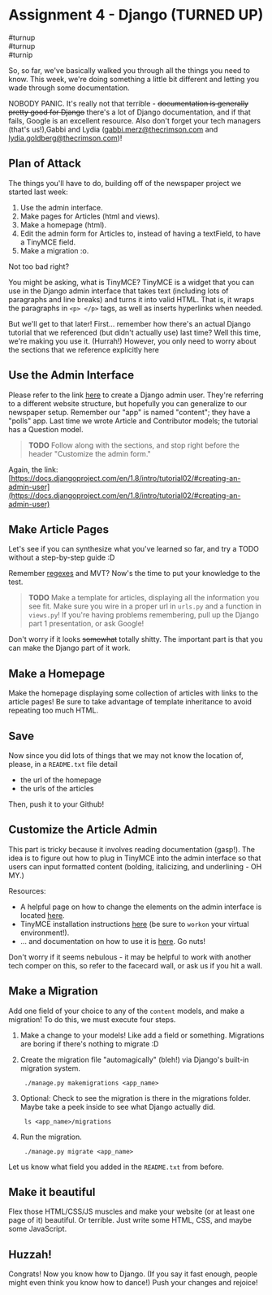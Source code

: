 # Assignment 4 - Django (TURNED UP)

\#turnup<br>
\#turnup<br>
\#turnip


So, so far, we've basically walked you through all the things you need to know. This week, we're doing something a little bit different and letting you wade through some documentation.

NOBODY PANIC. It's really not that terrible - ~~documentation is generally pretty good for Django~~ there's a lot of Django documentation, and if that fails, Google is an excellent resource. Also don't forget your tech managers (that's us!),Gabbi and Lydia (gabbi.merz@thecrimson.com and lydia.goldberg@thecrimson.com)!

## Plan of Attack
The things you'll have to do, building off of the newspaper project we started last week:

1. Use the admin interface.
2. Make pages for Articles (html and views).
3. Make a homepage (html).
4. Edit the admin form for Articles to, instead of having a textField, to have a TinyMCE field.
5. Make a migration :o.

Not too bad right?

You might be asking, what is TinyMCE? TinyMCE is a widget that you can use in the Django admin interface that takes text (including lots of paragraphs and line breaks) and turns it into valid HTML. That is, it wraps the paragraphs in `<p> </p>` tags, as well as inserts hyperlinks when needed.

But we'll get to that later! First... remember how there's an actual Django tutorial that we referenced (but didn't actually use) last time? Well this time, we're making you use it. (Hurrah!) However, you only need to worry about the sections that we reference explicitly here

## Use the Admin Interface

Please refer to the link [here](https://docs.djangoproject.com/en/1.8/intro/tutorial02/#creating-an-admin-user) to create a Django admin user. They're referring to a different website structure, but hopefully you can generalize to our newspaper setup. Remember our "app" is named "content"; they have a "polls" app. Last time we wrote Article and Contributor models; the tutorial has a Question model. 

>__TODO__ Follow along with the sections, and stop right before the header "Customize the admin form."

Again, the link: [https://docs.djangoproject.com/en/1.8/intro/tutorial02/#creating-an-admin-user](https://docs.djangoproject.com/en/1.8/intro/tutorial02/#creating-an-admin-user)

## Make Article Pages
Let's see if you can synthesize what you've learned so far, and try a TODO without a step-by-step guide :D

Remember [regexes](https://github.com/harvard-crimson/comp/blob/master/general/regexes.md) and MVT? Now's the time to put your knowledge to the test. 

>__TODO__ Make a template for articles, displaying all the information you see fit. Make sure you wire in a proper url in `urls.py` and a function in `views.py`! If you're having problems remembering, pull up the Django part 1 presentation, or ask Google!

Don't worry if it looks ~~somewhat~~ totally shitty. The important part is that you can make the Django part of it work.

## Make a Homepage
Make the homepage displaying some collection of articles with links to the article pages! Be sure to take advantage of template inheritance to avoid repeating too much HTML. 

## Save
Now since you did lots of things that we may not know the location of, please, in a `README.txt` file detail

- the url of the homepage
- the urls of the articles

Then, push it to your Github!

## Customize the Article Admin
This part is tricky because it involves reading documentation (gasp!). The idea is to figure out how to plug in TinyMCE into the admin interface so that users can input formatted content (bolding, italicizing, and underlining - OH MY.)

Resources:

- A helpful page on how to change the elements on the admin interface is located [here](https://docs.djangoproject.com/en/1.8/intro/tutorial02/#customize-the-admin-form).
- TinyMCE installation instructions [here](http://django-tinymce.readthedocs.io/en/latest/installation.html) (be sure to `workon` your virtual environment!).
- ... and documentation on how to use it is [here](http://django-tinymce.readthedocs.io/en/latest/usage.html). Go nuts!

Don't worry if it seems nebulous - it may be helpful to work with another tech comper on this, so refer to the facecard wall, or ask us if you hit a wall.

## Make a Migration
Add one field of your choice to any of the `content` models, and make a migration! To do this, we must execute four steps.

1. Make a change to your models! Like add a field or something. Migrations are boring if there's nothing to migrate :D
2. Create the migration file "automagically" (bleh!) via Django's built-in migration system.

        ./manage.py makemigrations <app_name>
3. Optional: Check to see the migration is there in the migrations folder. Maybe take a peek inside to see what Django actually did.

        ls <app_name>/migrations
4. Run the migration.

        ./manage.py migrate <app_name>

Let us know what field you added in the `README.txt` from before.

## Make it beautiful
Flex those HTML/CSS/JS muscles and make your website (or at least one page of it) beautiful. Or terrible. Just write some HTML, CSS, and maybe some JavaScript.

## Huzzah!
Congrats! Now you know how to Django. (If you say it fast enough, people might even think you know how to dance!) Push your changes and rejoice!
